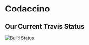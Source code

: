 # Codaccino

## Our Current Travis Status

[![Build Status](https://travis-ci.org/vogelbek/Codaccino.png?branch=master)](https://travis-ci.org/vogelbek/Codaccino)
